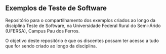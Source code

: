 ## Exemplos de Teste de Software
Repositório para o compartilhamento dos exemplos criados ao longo da disciplina Teste de Software, na Universidade Federal Rural do Semi-Árido (UFERSA), Campus Pau dos Ferros.

O objetivo deste repositório é que os discentes possam ter acesso a tudo que for sendo criado ao longo da disciplina.
